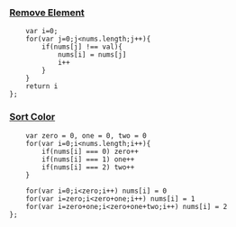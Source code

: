 
### [Remove Element](https://leetcode.com/problems/remove-element/)

```var removeElement = function(nums, val) {
    var i=0;
    for(var j=0;j<nums.length;j++){
        if(nums[j] !== val){
            nums[i] = nums[j]
            i++
        }
    }
    return i
};
```
### [Sort Color](https://leetcode.com/problems/sort-colors/)

```var sortColors = function(nums) {
    var zero = 0, one = 0, two = 0
    for(var i=0;i<nums.length;i++){
        if(nums[i] === 0) zero++
        if(nums[i] === 1) one++
        if(nums[i] === 2) two++
    }
    
    for(var i=0;i<zero;i++) nums[i] = 0
    for(var i=zero;i<zero+one;i++) nums[i] = 1
    for(var i=zero+one;i<zero+one+two;i++) nums[i] = 2
};
```